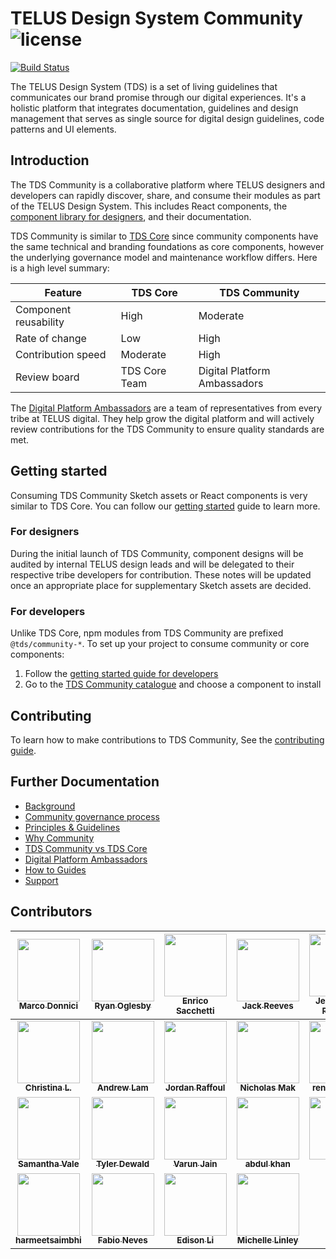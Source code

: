 # TELUS Design System Community ![license](https://img.shields.io/github/license/telus/tds-community.svg?style=flat-square)

[![Build Status][circle-image]][circle-url]

The TELUS Design System (TDS) is a set of living guidelines that communicates our brand promise through our digital experiences.
It's a holistic platform that integrates documentation, guidelines and design management that serves as single source for
digital design guidelines, code patterns and UI elements.

## Introduction

The TDS Community is a collaborative platform where TELUS designers and developers can rapidly discover, share, and consume
their modules as part of the TELUS Design System. This includes React components, the [component library for designers](https://tds.telus.com/getting-started/designers.html), and their documentation.

TDS Community is similar to [TDS Core](https://github.com/telus/tds-core) since community components
have the same technical and branding foundations as core components, however the underlying governance model and
maintenance workflow differs. Here is a high level summary:

| Feature               | TDS Core      | TDS Community                |
| --------------------- | ------------- | ---------------------------- |
| Component reusability | High          | Moderate                     |
| Rate of change        | Low           | High                         |
| Contribution speed    | Moderate      | High                         |
| Review board          | TDS Core Team | Digital Platform Ambassadors |

The [Digital Platform Ambassadors](https://github.com/orgs/telus/teams/digital-platform-ambassadors) are a team
of representatives from every tribe at TELUS digital. They help grow the digital platform and will actively
review contributions for the TDS Community to ensure quality standards are met.

## Getting started

Consuming TDS Community Sketch assets or React components is very similar to TDS Core. You can follow our
[getting started](https://tds.telus.com/getting-started/getting-started.html) guide to learn more.

### For designers

During the initial launch of TDS Community, component designs will be audited by internal TELUS design
leads and will be delegated to their respective tribe developers for contribution. These notes will be updated
once an appropriate place for supplementary Sketch assets are decided.

### For developers

Unlike TDS Core, npm modules from TDS Community are prefixed `@tds/community-*`. To set up your project
to consume community or core components:

1.  Follow the [getting started guide for developers](https://tds.telus.com/getting-started/developers.html)
2.  Go to the [TDS Community catalogue](https://tds.telus.com/community/index.html) and choose a component to install

## Contributing

To learn how to make contributions to TDS Community, See the [contributing guide](./.github/CONTRIBUTING.md).

## Further Documentation

- [Background](./guide/history.md)
- [Community governance process](./guide/GovernanceProcess.md)
- [Principles & Guidelines](./guide/PrinciplesGuidelines.md)
- [Why Community](./guide/WhyCommunity.md)
- [TDS Community vs TDS Core](./guide/communityVsCore.md)
- [Digital Platform Ambassadors](./guide/DigitalPlatformAmbassadors.md)
- [How to Guides](./guide/HowToGuides.md)
- [Support](./guide/Support.md)

## Contributors

<!-- ALL-CONTRIBUTORS-LIST:START - Do not remove or modify this section -->
<!-- prettier-ignore -->
| [<img src="https://avatars0.githubusercontent.com/u/10531523?v=4" width="100px;"/><br /><sub><b>Marco Donnici</b></sub>](https://github.com/marcod1419)<br />[](#tds-marcod1419 "") | [<img src="https://avatars0.githubusercontent.com/u/1375942?v=4" width="100px;"/><br /><sub><b>Ryan Oglesby</b></sub>](http://ryanogles.by)<br />[](#tds-ryanoglesby08 "") | [<img src="https://avatars0.githubusercontent.com/u/12798751?v=4" width="100px;"/><br /><sub><b>Enrico Sacchetti</b></sub>](http://theetrain.ca)<br />[](#tds-theetrain "") | [<img src="https://avatars1.githubusercontent.com/u/9420407?v=4" width="100px;"/><br /><sub><b>Jack Reeves</b></sub>](https://github.com/jackreeves)<br />[](#tds-jackreeves "") | [<img src="https://avatars1.githubusercontent.com/u/5464587?v=4" width="100px;"/><br /><sub><b>Jesse David Peterson</b></sub>](http://www.jes.dav.pet)<br />[](#tds-jesdavpet "") | [<img src="https://avatars1.githubusercontent.com/u/32303524?v=4" width="100px;"/><br /><sub><b>Mujtaba Hasni</b></sub>](https://github.com/mujtabahasni)<br />[](#tds-mujtabahasni "") | [<img src="https://avatars3.githubusercontent.com/u/26413531?v=4" width="100px;"/><br /><sub><b>Anatolii Gorovyi</b></sub>](https://github.com/agorovyi)<br />[](#tds-agorovyi "") |
| :---: | :---: | :---: | :---: | :---: | :---: | :---: |
| [<img src="https://avatars3.githubusercontent.com/u/42220619?v=4" width="100px;"/><br /><sub><b>Christina L.</b></sub>](https://github.com/Christina-Lo)<br />[](#tds-Christina-Lo "") | [<img src="https://avatars0.githubusercontent.com/u/931411?v=4" width="100px;"/><br /><sub><b>Andrew Lam</b></sub>](https://github.com/Andrew-K-Lam)<br />[](#tds-Andrew-K-Lam "") | [<img src="https://avatars0.githubusercontent.com/u/1036187?v=4" width="100px;"/><br /><sub><b>Jordan Raffoul</b></sub>](http://jordanraffoul.com)<br />[](#tds-jraff "") | [<img src="https://avatars2.githubusercontent.com/u/22725151?v=4" width="100px;"/><br /><sub><b>Nicholas Mak</b></sub>](https://github.com/nicmak)<br />[](#tds-nicmak "") | [<img src="https://avatars1.githubusercontent.com/in/2740?v=4" width="100px;"/><br /><sub><b>renovate[bot]</b></sub>](https://github.com/apps/renovate)<br />[](#tds-renovate[bot] "") | [<img src="https://avatars1.githubusercontent.com/u/3803746?v=4" width="100px;"/><br /><sub><b>Mike Bunce</b></sub>](https://github.com/sketchidea)<br />[](#tds-sketchidea "") | [<img src="https://avatars2.githubusercontent.com/u/2739819?v=4" width="100px;"/><br /><sub><b>Ani</b></sub>](https://github.com/simpleimpulse)<br />[](#tds-simpleimpulse "") |
| [<img src="https://avatars0.githubusercontent.com/u/1015398?v=4" width="100px;"/><br /><sub><b>Samantha Vale</b></sub>](https://github.com/karlasamantha)<br />[](#tds-karlasamantha "") | [<img src="https://avatars0.githubusercontent.com/u/10473576?v=4" width="100px;"/><br /><sub><b>Tyler Dewald</b></sub>](https://github.com/DewaldoDev)<br />[](#tds-DewaldoDev "") | [<img src="https://avatars1.githubusercontent.com/u/3495961?v=4" width="100px;"/><br /><sub><b>Varun Jain</b></sub>](https://github.com/varunj90)<br />[](#tds-varunj90 "") | [<img src="https://avatars0.githubusercontent.com/u/5270458?v=4" width="100px;"/><br /><sub><b>abdul khan</b></sub>](https://github.com/invalidred)<br />[](#tds-invalidred "") | [<img src="https://avatars3.githubusercontent.com/u/4324431?v=4" width="100px;"/><br /><sub><b>Nate X</b></sub>](https://github.com/nateriesling)<br />[](#tds-nateriesling "") | [<img src="https://avatars1.githubusercontent.com/u/3803746?v=4" width="100px;"/><br /><sub><b>Mike Bunce</b></sub>](https://github.com/mike-bunce)<br />[](#tds-mike-bunce "") | [<img src="https://avatars3.githubusercontent.com/u/21316148?v=4" width="100px;"/><br /><sub><b>Donna Vitan</b></sub>](http://donnavitan.com)<br />[](#tds-donnavitan "") |
| [<img src="https://avatars1.githubusercontent.com/u/18021992?v=4" width="100px;"/><br /><sub><b>harmeetsaimbhi</b></sub>](https://github.com/harmeetsaimbhi)<br />[](#tds-harmeetsaimbhi "") | [<img src="https://avatars2.githubusercontent.com/u/1115?v=4" width="100px;"/><br /><sub><b>Fabio Neves</b></sub>](https://github.com/fzero)<br />[](#tds-fzero "") | [<img src="https://avatars1.githubusercontent.com/u/49662501?v=4" width="100px;"/><br /><sub><b>Edison Li</b></sub>](https://ca.linkedin.com/in/edison-li)<br />[](#tds-zyl-edison-telus "") | [<img src="https://avatars1.githubusercontent.com/u/9220735?v=4" width="100px;"/><br /><sub><b>Michelle Linley</b></sub>](https://github.com/meeschka)<br />[](#tds-meeschka "") |
<!-- ALL-CONTRIBUTORS-LIST:END -->

[circle-url]: https://circleci.com/gh/telus/tds-community
[circle-image]: https://img.shields.io/circleci/project/github/telus/tds-community/master.svg?style=for-the-badge&logo=circleci
